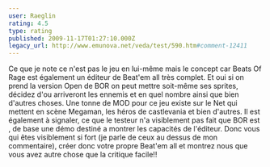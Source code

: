 ```yaml
---
user: Raeglin
rating: 4.5
type: rating
published: 2009-11-17T01:27:10.000Z
legacy_url: http://www.emunova.net/veda/test/590.htm#comment-12411
---
```

Ce que je note ce n'est pas le jeu en lui-même mais le concept car Beats Of Rage est également un éditeur de Beat'em all très complet.
Et oui si on prend la version Open de BOR on peut mettre soit-même ses sprites, décidez d'ou arriveront les ennemis et en quel nombre ainsi que bien d'autres choses.
Une tonne de MOD pour ce jeu existe sur le Net qui mettent en scène Megaman, les héros de castlevania et bien d'autres.
Il est également à signaler, ce que le testeur n'a visiblement pas fait que BOR est , de base une démo destiné a montrer les capacités de l'éditeur.
Donc vous qui êtes visiblement si fort (je parle de ceux au dessus de mon commentaire), créer donc votre propre Beat'em all et montrez nous que vous avez autre chose que la critique facile!!